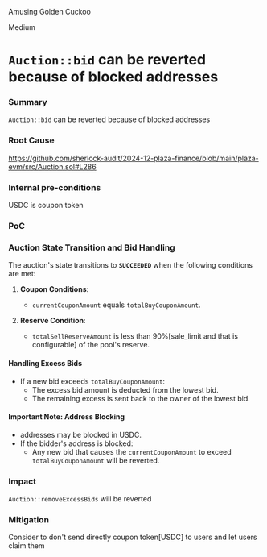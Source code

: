 Amusing Golden Cuckoo

Medium

# `Auction::bid` can be reverted because of blocked addresses

### Summary

`Auction::bid` can be reverted because of blocked addresses

### Root Cause

https://github.com/sherlock-audit/2024-12-plaza-finance/blob/main/plaza-evm/src/Auction.sol#L286

### Internal pre-conditions

USDC is coupon token

### PoC

### Auction State Transition and Bid Handling

The auction's state transitions to **`SUCCEEDED`** when the following conditions are met:

1. **Coupon Conditions**: 
   - `currentCouponAmount` equals `totalBuyCouponAmount`.

2. **Reserve Condition**: 
   - `totalSellReserveAmount` is less than 90%[sale_limit and that is configurable] of the pool's reserve.

#### Handling Excess Bids
- If a new bid exceeds `totalBuyCouponAmount`:
  - The excess bid amount is deducted from the lowest bid.
  - The remaining excess is sent back to the owner of the lowest bid.

#### Important Note: Address Blocking
- addresses may be blocked in USDC.
- If the bidder's address is blocked:
  - Any new bid that causes the `currentCouponAmount` to exceed `totalBuyCouponAmount` will be reverted.
      

### Impact

`Auction::removeExcessBids` will be reverted

### Mitigation

Consider to don't send directly coupon token[USDC] to users and let users claim them